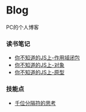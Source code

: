 # Blog
PC的个人博客
### 读书笔记
- [你不知道的JS上-作用域闭包](./ReadingNotes/你不知道的JS上-作用域闭包.md)
- [你不知道的JS上-对象](./ReadingNotes/你不知道的JS上-对象.md)
- [你不知道的JS上-原型](./ReadingNotes/你不知道的JS上-原型.md)
### 技能点
- [千位分隔符的思考](./SkillPoints/千位分隔符.md)
